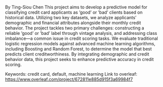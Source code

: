 By Ting-Siou Chen
This project aims to develop a predictive model for classifying credit card applicants as ’good’ or ’bad’ clients based on historical data. Utilizing two key datasets, we analyze applicants’ demographic and financial attributes alongside their monthly credit behavior. The project tackles two primary challenges: constructing a reliable ’good’ or ’bad’ label through vintage analysis, and addressing class imbalance—a common issue in credit scoring tasks. We evaluate traditional logistic regression models against advanced machine learning algorithms, including Boosting and Random Forest, to determine the model that best predicts client creditworthiness. By integrating demographic and credit behavior data, this project seeks to enhance predictive accuracy in credit scoring.

Keywords: credit card, default, machine learning
Link to overleaf: https://www.overleaf.com/project/672811e885d915f3a69984f7
